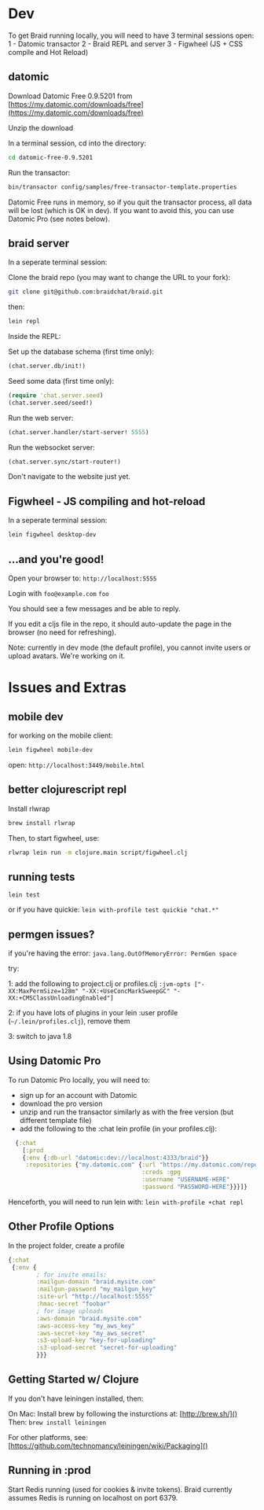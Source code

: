 # Dev

To get Braid running locally, you will need to have 3 terminal sessions open:
1 - Datomic transactor
2 - Braid REPL and server
3 - Figwheel (JS + CSS compile and Hot Reload)

## datomic

Download Datomic Free 0.9.5201 from [https://my.datomic.com/downloads/free](https://my.datomic.com/downloads/free)

Unzip the download

In a terminal session, cd into the directory:
```bash
cd datomic-free-0.9.5201
```

Run the transactor:
```bash
bin/transactor config/samples/free-transactor-template.properties
```

Datomic Free runs in memory, so if you quit the transactor process, all data will be lost (which is OK in dev). If you want to avoid this, you can use Datomic Pro (see notes below).

## braid server

In a seperate terminal session:

Clone the braid repo (you may want to change the URL to your fork):
```bash
git clone git@github.com:braidchat/braid.git
```

then:
```bash
lein repl
```

Inside the REPL:

Set up the database schema (first time only):
```clojure
(chat.server.db/init!)
```

Seed some data (first time only):
```clojure
(require 'chat.server.seed)
(chat.server.seed/seed!)
```

Run the web server:
```clojure
(chat.server.handler/start-server! 5555)
```

Run the websocket server:
```clojure
(chat.server.sync/start-router!)
```

Don't navigate to the website just yet.

## Figwheel - JS compiling and hot-reload

In a seperate terminal session:

```bash
lein figwheel desktop-dev
```

## ...and you're good!

Open your browser to: `http://localhost:5555`

Login with `foo@example.com` `foo`

You should see a few messages and be able to reply.

If you edit a cljs file in the repo, it should auto-update the page in the browser (no need for refreshing).

Note: currently in dev mode (the default profile), you cannot invite users or upload avatars. We're working on it.

# Issues and Extras

## mobile dev

for working on the mobile client:

```bash
lein figwheel mobile-dev
```

open:
`http://localhost:3449/mobile.html`


## better clojurescript repl

Install rlwrap
```bash
brew install rlwrap
```

Then, to start figwheel, use:
```bash
rlwrap lein run -m clojure.main script/figwheel.clj
```

## running tests

`lein test`

or if you have quickie:
`lein with-profile test quickie "chat.*"`

## permgen issues?

if you're having the error: `java.lang.OutOfMemoryError: PermGen space`

try:

1: add the following to project.clj or profiles.clj
`:jvm-opts ["-XX:MaxPermSize=128m" "-XX:+UseConcMarkSweepGC" "-XX:+CMSClassUnloadingEnabled"]`

2: if you have lots of plugins in your lein :user profile (`~/.lein/profiles.clj`), remove them

3: switch to java 1.8

## Using Datomic Pro

To run Datomic Pro locally, you will need to:
  - sign up for an account with Datomic
  - download the pro version
  - unzip and run the transactor similarly as with the free version (but different template file)
  - add the following to the :chat lein profile (in your profiles.clj):

```clojure
  {:chat
    [:prod
    {:env {:db-url "datomic:dev://localhost:4333/braid"}}
     :repositories {"my.datomic.com" {:url "https://my.datomic.com/repo"
                                      :creds :gpg
                                      :username "USERNAME-HERE"
                                      :password "PASSWORD-HERE"}}}]}
```

Henceforth, you will need to run lein with: `lein with-profile +chat repl`


## Other Profile Options

In the project folder, create a profile
```clojure
{:chat
 {:env {
        ; for invite emails:
        :mailgun-domain "braid.mysite.com"
        :mailgun-password "my_mailgun_key"
        :site-url "http://localhost:5555"
        :hmac-secret "foobar"
        ; for image uploads
        :aws-domain "braid.mysite.com"
        :aws-access-key "my_aws_key"
        :aws-secret-key "my_aws_secret"
        :s3-upload-key "key-for-uploading"
        :s3-upload-secret "secret-for-uploading"
        }}}
```

## Getting Started w/ Clojure

If you don't have leiningen installed, then:

On Mac:
  Install brew by following the insturctions at: [http://brew.sh/]()
  Then: `brew install leiningen`

For other platforms, see: [https://github.com/technomancy/leiningen/wiki/Packaging]()

## Running in :prod

Start Redis running (used for cookies & invite tokens).  Braid currently assumes
Redis is running on localhost on port 6379.
